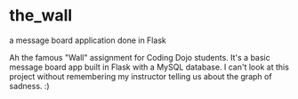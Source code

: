 # the_wall
a message board application done in Flask

Ah the famous "Wall" assignment for Coding Dojo students. It's a basic message board app built in Flask with a MySQL database. I can't look at this project without remembering my instructor telling us about the graph of sadness. :)

